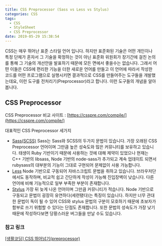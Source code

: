 ```yaml
---
title: CSS Preprocessor (Sass vs Less vs Stylus)
categories: CSS
tags:
  - CSS
  - StyleSheet
  - CSS Preprocessor
date: 2019-05-29 15:38:54
---
```


CSS는 매우 뛰어난 표준 스타일 언어 입니다. 하지만 표준화된 기술은 어떤 개인이나 특정 단체가 혼자서 그 기술을 확정하는 것이 아닌 표준화 위원회가 장기간에 걸친 논의를 통해 그 기술의 개선안을 발표하기 때문에 모든 면에서 좋을수는 없습니다.
그래서 어떤 이들은 CSS에 편리한 기능을 더한 새로운 언어를 만들고 이 언어에 따라서 작성한 코드를 어떤 프로그램으로 실행시키면 결과적으로 CSS를 만들어주는 도구들을 개발했는데요, 이런 도구를 전처리기(Preprocessor)라고 합니다. 이런 도구들의 개념을 알아봅니다.

## CSS Preprocessor
CSS Preprocessor 비교 사이트 : [https://csspre.com/compile/](https://csspre.com/compile/)

대표적인 CSS Preprocessor 세가지
- [Sass(SCSS)](https://sass-lang.com/)
  Sass는 Sass와 SCSS의 두가지 문법이 있습니다. 가장 오래된 CSS Preprocessor 언어이며 그만큼 높은 성숙도와 많은 커뮤니티를 보유하고 있습니다. 태생이 Ruby 기반이기 때문에 사용하는 것에 대해 제약이 있었으나 현재는 C++ 기반의 libsass, Node 기반의 node-sass가 추가되고 계속 업데이트 되면서 rubysass의 대부분의 기능이 그대로 구현되어 문제없이 사용 가능합니다.
- [Less](http://lesscss.org/)
  Node 기반으로 구동되어 자바스크립트 문법을 취하고 있습니다. 브라우저단에서도 동작하며, 비교적 쉽고 간단하게 작성이 가능해 진입장벽이 낮습니다. 다른 언어에 비해 기능적으로 일부 부족한 부분이 존재합니다.
- [Stylus](http://stylus-lang.com/)
  가장 뒤 늦게 나온 언어이며 그만큼 커뮤니티가 적습니다. Node 기반으로 구동되고 문법이 굉장히 유연하다(세련됐다)는 특징이 있습니다. 하지만 너무 관대한 문법이 독이 될 수 있어 CSS와 stylus 문법의 구분이 모호하기 때문에 초보자가 함부로 쓰기 위험할 수 있다는 단점도 존재합니다. 또한 문법의 성숙도가 가장 낮기때문에 작성하다보면 당황스러운 버그들을 만날 수도 있습니다.

### 참고 링크
  [[생활코딩] CSS 뛰어넘기(preprocessor)](https://opentutorials.org/course/2418/13468)